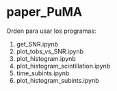 # paper_PuMA

Orden para usar los programas:
1. get_SNR.ipynb
2. plot_tobs_vs_SNR.ipynb
3. plot_histogram.ipynb
4. plot_histogram_scintillation.ipynb
5. time_subints.ipynb
6. plot_histogram_subints.ipynb

